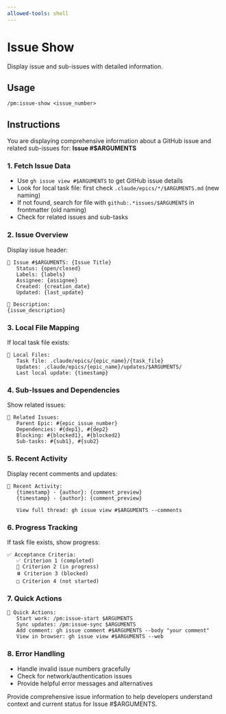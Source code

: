 ```yaml
---
allowed-tools: shell
---
```


# Issue Show

Display issue and sub-issues with detailed information.

## Usage
```
/pm:issue-show <issue_number>
```

## Instructions

You are displaying comprehensive information about a GitHub issue and related sub-issues for: **Issue #$ARGUMENTS**

### 1. Fetch Issue Data
- Use `gh issue view #$ARGUMENTS` to get GitHub issue details
- Look for local task file: first check `.claude/epics/*/$ARGUMENTS.md` (new naming)
- If not found, search for file with `github:.*issues/$ARGUMENTS` in frontmatter (old naming)
- Check for related issues and sub-tasks

### 2. Issue Overview
Display issue header:
```
🎫 Issue #$ARGUMENTS: {Issue Title}
   Status: {open/closed}
   Labels: {labels}
   Assignee: {assignee}
   Created: {creation_date}
   Updated: {last_update}
   
📝 Description:
{issue_description}
```

### 3. Local File Mapping
If local task file exists:
```
📁 Local Files:
   Task file: .claude/epics/{epic_name}/{task_file}
   Updates: .claude/epics/{epic_name}/updates/$ARGUMENTS/
   Last local update: {timestamp}
```

### 4. Sub-Issues and Dependencies
Show related issues:
```
🔗 Related Issues:
   Parent Epic: #{epic_issue_number}
   Dependencies: #{dep1}, #{dep2}
   Blocking: #{blocked1}, #{blocked2}
   Sub-tasks: #{sub1}, #{sub2}
```

### 5. Recent Activity
Display recent comments and updates:
```
💬 Recent Activity:
   {timestamp} - {author}: {comment_preview}
   {timestamp} - {author}: {comment_preview}
   
   View full thread: gh issue view #$ARGUMENTS --comments
```

### 6. Progress Tracking
If task file exists, show progress:
```
✅ Acceptance Criteria:
   ✅ Criterion 1 (completed)
   🔄 Criterion 2 (in progress)
   ⏸️ Criterion 3 (blocked)
   □ Criterion 4 (not started)
```

### 7. Quick Actions
```
🚀 Quick Actions:
   Start work: /pm:issue-start $ARGUMENTS
   Sync updates: /pm:issue-sync $ARGUMENTS
   Add comment: gh issue comment #$ARGUMENTS --body "your comment"
   View in browser: gh issue view #$ARGUMENTS --web
```

### 8. Error Handling
- Handle invalid issue numbers gracefully
- Check for network/authentication issues
- Provide helpful error messages and alternatives

Provide comprehensive issue information to help developers understand context and current status for Issue #$ARGUMENTS.
